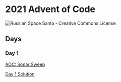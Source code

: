 # 2021 Advent of Code
 
![Russian Space Santa - Creative Commons License](https://user-images.githubusercontent.com/10172839/69933399-ccf77300-148b-11ea-81cb-7f24fa9dff31.png)

## Days
   
### Day 1

[AOC: Sonar Sweep](https://adventofcode.com/2021/day/1)

[Day 1 Solution](https://github.com/scottroemeschke/aoc2021/tree/main/day-one)
